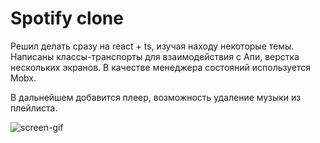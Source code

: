 # Spotify clone

Решил делать сразу на react + ts, изучая находу некоторые темы. 
Написаны классы-транспорты для взаимодействия с Апи, верстка нескольких экранов.
В качестве менеджера состояний используется Mobx.

В дальнейшем добавится плеер, возможность удаление музыки из плейлиста.

![screen-gif](spotify-clone.gif)
